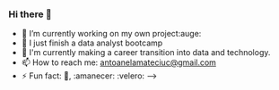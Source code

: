 ### Hi there 👋
- 🔭 I’m currently working on my own project:auge:
- 🌱 I just finish a data analyst bootcamp
- 👯 I'm currently making a career transition into data and technology.
- 📫 How to reach me: antoanelamateciuc@gmail.com
- ⚡ Fun fact: :musical_note:, :amanecer: :velero:
-->
